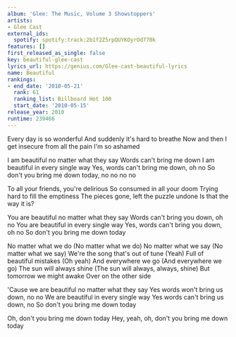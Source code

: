 ```yaml
---
album: 'Glee: The Music, Volume 3 Showstoppers'
artists:
- Glee Cast
external_ids:
  spotify: spotify:track:2b1f2Z5rpQUYKOyrOd770k
features: []
first_released_as_single: false
key: beautiful-glee-cast
lyrics_url: https://genius.com/Glee-cast-beautiful-lyrics
name: Beautiful
rankings:
- end_date: '2010-05-21'
  rank: 61
  ranking_list: Billboard Hot 100
  start_date: '2010-05-15'
release_year: 2010
runtime: 239466
---
```

Every day is so wonderful
And suddenly it's hard to breathe
Now and then I get insecure from all the pain
I'm so ashamed

I am beautiful no matter what they say
Words can't bring me down
I am beautiful in every single way
Yes, words can't bring me down, oh no
So don't you bring me down today, no no no no

To all your friends, you're delirious
So consumed in all your doom
Trying hard to fill the emptiness
The pieces gone, left the puzzle undone
Is that the way it is?

You are beautiful no matter what they say
Words can't bring you down, oh no
You are beautiful in every single way
Yes, words can't bring you down, oh no
So don't you bring me down today

No matter what we do (No matter what we do)
No matter what we say (No matter what we say)
We're the song that's out of tune (Yeah)
Full of beautiful mistakes (Oh yeah)
And everywhere we go (And everywhere we go)
The sun will always shine (The sun will always, always, shine)
But tomorrow we might awake
Over on the other side

'Cause we are beautiful no matter what they say
Yes words won't bring us down, no no
We are beautiful in every single way
Yes words can't bring us down, no
So don't you bring me down today

Oh, don't you bring me down today
Hey, yeah, oh, don't you bring me down today
